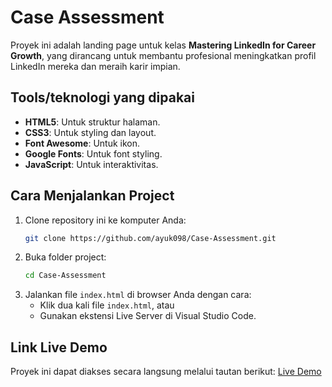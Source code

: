 # Case Assessment
Proyek ini adalah landing page untuk kelas **Mastering LinkedIn for Career Growth**, yang dirancang untuk membantu profesional meningkatkan profil LinkedIn mereka dan meraih karir impian.

## Tools/teknologi yang dipakai
- **HTML5**: Untuk struktur halaman.
- **CSS3**: Untuk styling dan layout.
- **Font Awesome**: Untuk ikon.
- **Google Fonts**: Untuk font styling.
- **JavaScript**: Untuk interaktivitas.

## Cara Menjalankan Project
1. Clone repository ini ke komputer Anda:
   ```bash
   git clone https://github.com/ayuk098/Case-Assessment.git
   ```
2. Buka folder project:
   ```bash
   cd Case-Assessment
   ```
3. Jalankan file `index.html` di browser Anda dengan cara:
   - Klik dua kali file `index.html`, atau
   - Gunakan ekstensi Live Server di Visual Studio Code.

## Link Live Demo
Proyek ini dapat diakses secara langsung melalui tautan berikut:
[Live Demo](https://caseassessmentwahyuramadanimanurung.netlify.app/)
